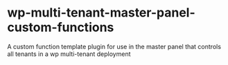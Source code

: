 # wp-multi-tenant-master-panel-custom-functions
A custom function template plugin for use in the master panel that controls all tenants in a wp multi-tenant deployment
